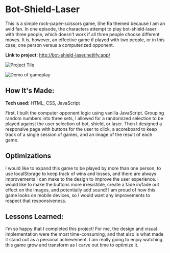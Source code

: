# Bot-Shield-Laser
This is a simple rock-paper-scissors game, She Ra themed because I am an avid fan. In one episode, the characters attempt to play bot-shield-laser with three people, which doesn't work if all three people choose different moves. It is, however, an effective game if played with two people, or in this case, one person versus a computerized opponent.

**Link to project:** http://bot-shield-laser.netlify.app/

![Project Tile](https://danaarroway.com/images/project-tiles/bot-shield-laser.png)

![Demo of gameplay](https://bot-shield-laser.netlify.app/bot-shield-laser.gif)

## How It's Made:

**Tech used:** HTML, CSS, JavaScript

First, I built the computer opponent logic using vanilla JavaScript. Grouping random numbers into three sets, I allowed for a randomized selection to be played against the user selection of bot, shield, or laser. Then I designed a responsive page with buttons for the user to click, a scoreboard to keep track of a single session of games, and an image of the result of each game.

## Optimizations

I would like to expand this game to be played by more than one person, to use localStorage to keep track of wins and losses, and there are always improvements I can make to the design to improve the user experience. I would like to make the buttons more irresistible, create a fade in/fade out effect on the images, and potentially add sound! I am proud of how this game looks on mobile devices, so I would want any improvements to respect that responsiveness.

## Lessons Learned:

I'm so happy that I completed this project! For me, the design and visual implementation were the most time-consuming, and that also is what made it stand out as a personal achievement. I am really going to enjoy watching this game grow and transform as I carve out time to optimize it.


